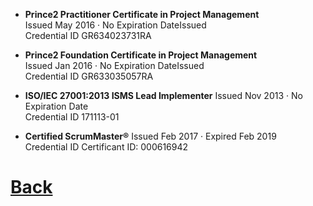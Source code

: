 - **Prince2 Practitioner Certificate in Project Management**  
        Issued May 2016 · No Expiration DateIssued   
        Credential ID GR634023731RA

- **Prince2 Foundation Certificate in Project Management**  
            Issued Jan 2016 · No Expiration DateIssued  
            Credential ID GR633035057RA

- **ISO/IEC 27001:2013 ISMS Lead Implementer**
            Issued Nov 2013 · No Expiration Date   
            Credential ID 171113-01  

- **Certified ScrumMaster®** 
            Issued Feb 2017 · Expired Feb 2019  
            Credential ID Certificant ID: 000616942  
# [Back](/index.md)   